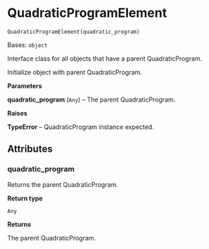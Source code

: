 # QuadraticProgramElement

<span id="undefined" />

`QuadraticProgramElement(quadratic_program)`

Bases: `object`

Interface class for all objects that have a parent QuadraticProgram.

Initialize object with parent QuadraticProgram.

**Parameters**

**quadratic\_program** (`Any`) – The parent QuadraticProgram.

**Raises**

**TypeError** – QuadraticProgram instance expected.

## Attributes

<span id="undefined" />

### quadratic\_program

Returns the parent QuadraticProgram.

**Return type**

`Any`

**Returns**

The parent QuadraticProgram.
